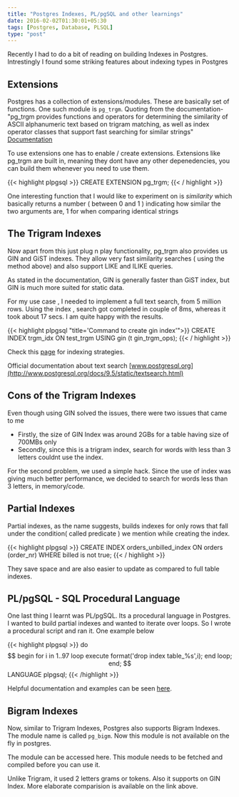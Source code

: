 ```yaml
---
title: "Postgres Indexes, PL/pgSQL and other learnings"
date: 2016-02-02T01:30:01+05:30
tags: [Postgres, Database, PLSQL]
type: "post"
---
```


Recently I had to do a bit of reading on building Indexes in Postgres. Intrestingly I found some striking features about indexing types in Postgres

## Extensions

Postgres has a collection of extensions/modules. These are basically set of functions. One such module is `pg_trgm`. Quoting from the documentation- "pg_trgm provides functions and operators for determining the similarity of ASCII alphanumeric text based on trigram matching, as well as index operator classes that support fast searching for similar strings" [Documentation](http://www.postgresql.org/docs/9.1/static/pgtrgm.html)

To use extensions one has to enable / create extensions. Extensions like pg_trgm are built in, meaning they dont have any other depenedencies, you can build them whenever you need to use them.

{{< highlight plpgsql >}}
CREATE EXTENSION pg_trgm;
{{< / highlight >}}

One interesting function that I would like to experiment on is *similarity* which basically returns a number ( between 0 and 1 ) indicating how similar the two arguments are, 1 for when comparing identical strings

## The Trigram Indexes

Now apart from this just plug n play functionality, pg_trgm also provides us GIN and GiST indexes. They allow very fast similarity searches ( using the method above) and also support LIKE and ILIKE queries.

As stated in the documentation, GIN is generally faster than GiST index, but GIN is much more suited for static data.

For my use case , I needed to implement a full text search, from 5 million rows. Using the index , search got completed in couple of 8ms, whereas it took about 17 secs. I am quite happy with the results.

{{< highlight plpgsql "title='Command to create gin index'">}}
CREATE INDEX trgm_idx ON test_trgm USING gin (t gin_trgm_ops);
{{< / highlight >}}

Check this [page](http://blog.2ndquadrant.com/text-search-strategies-in-postgresql/) for indexing strategies.

Official documentation about text search [www.postgresql.org](http://www.postgresql.org/docs/9.5/static/textsearch.html)


## Cons of the Trigram Indexes

Even though using GIN solved the issues, there were two issues that came to me

- Firstly, the size of GIN Index was around 2GBs for a table having size of 700MBs only
- Secondly, since this is a trigram index, search for words with less than 3 letters couldnt use the index.

For the second problem, we used a simple hack. Since the use of index was giving much better performance, we decided to search for words less than 3 letters, in memory/code.


## Partial Indexes

Partial indexes, as the name suggests, builds indexes for only rows that fall under the condition( called predicate ) we mention while creating the index.

{{< highlight plpgsql >}}
CREATE INDEX orders_unbilled_index ON orders (order_nr)
    WHERE billed is not true;
{{< / highlight >}}

They save space and are also easier to update as compared to full table indexes.


## PL/pgSQL - SQL Procedural Language

One last thing I learnt was PL/pgSQL. Its a procedural language in Postgres. I wanted to build partial indexes and wanted to iterate over loops. So I wrote a procedural script and ran it. One example below

{{< highlight plpgsql >}}
do $$
begin
for i in 1..97 loop
execute format('drop index table_%s',i);
end loop;
end;
$$ LANGUAGE plpgsql;
{{< /highlight >}}

Helpful documentation and examples can be seen [here](http://www.postgresql.org/docs/current/static/plpgsql.html).


## Bigram Indexes

Now, similar to Trigram Indexes, Postgres also supports Bigram Indexes. The module name is called `pg_bigm`. Now this module is not available on the fly in postgres.

The module can be accessed here. This module needs to be fetched and compiled before you can use it.

Unlike Trigram, it used 2 letters grams or tokens. Also it supports on GIN Index. More elaborate comparision is available on the link above.


